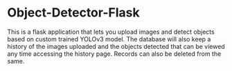 # Object-Detector-Flask
This is a flask application that lets you upload images and detect objects based on custom trained YOLOv3 model. The database will also keep a history of the images uploaded and the objects detected that can be viewed any time accessing the history page. Records can also be deleted from the same.
